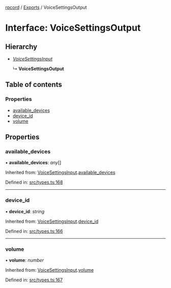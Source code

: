 [rpcord](../README.md) / [Exports](../modules.md) / VoiceSettingsOutput

# Interface: VoiceSettingsOutput

## Hierarchy

* [*VoiceSettingsInput*](voicesettingsinput.md)

  ↳ **VoiceSettingsOutput**

## Table of contents

### Properties

- [available\_devices](voicesettingsoutput.md#available_devices)
- [device\_id](voicesettingsoutput.md#device_id)
- [volume](voicesettingsoutput.md#volume)

## Properties

### available\_devices

• **available\_devices**: *any*[]

Inherited from: [VoiceSettingsInput](voicesettingsinput.md).[available_devices](voicesettingsinput.md#available_devices)

Defined in: [src/types.ts:168](https://github.com/DjDeveloperr/RPCord/blob/91f1aca/src/types.ts#L168)

___

### device\_id

• **device\_id**: *string*

Inherited from: [VoiceSettingsInput](voicesettingsinput.md).[device_id](voicesettingsinput.md#device_id)

Defined in: [src/types.ts:166](https://github.com/DjDeveloperr/RPCord/blob/91f1aca/src/types.ts#L166)

___

### volume

• **volume**: *number*

Inherited from: [VoiceSettingsInput](voicesettingsinput.md).[volume](voicesettingsinput.md#volume)

Defined in: [src/types.ts:167](https://github.com/DjDeveloperr/RPCord/blob/91f1aca/src/types.ts#L167)

